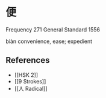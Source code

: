 # 便
Frequency 271
General Standard 1556

biàn
convenience, ease; expedient

## References
- [[HSK 2]]
- [[9 Strokes]]
- [[人 Radical]]